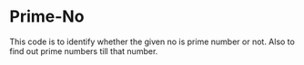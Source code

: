 # Prime-No
This code is to identify whether the given no is prime number or not. Also to find out prime numbers till that number.
